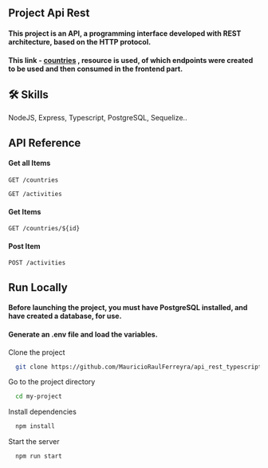 ## Project Api Rest 
#### This project is an API, a programming interface developed with REST architecture, based on the HTTP protocol.
#### This link - [countries](https://restcountries.com/v3.1/all) , resource is used, of which endpoints were created to be used and then consumed in the frontend part.
## 🛠 Skills
NodeJS, Express, Typescript, PostgreSQL, Sequelize..
## API Reference
#### Get all Items
```http
GET /countries 
```
```http
GET /activities
```
#### Get Items
```http
GET /countries/${id}
```
#### Post Item
```http
POST /activities
```
## Run Locally
#### Before launching the project, you must have PostgreSQL installed, and have created a database, for use.
#### Generate an .env file and load the variables.
Clone the project

```bash
  git clone https://github.com/MauricioRaulFerreyra/api_rest_typescript_countries.git my-project
```

Go to the project directory

```bash
  cd my-project
```

Install dependencies

```bash
  npm install
```

Start the server

```bash
  npm run start
```
